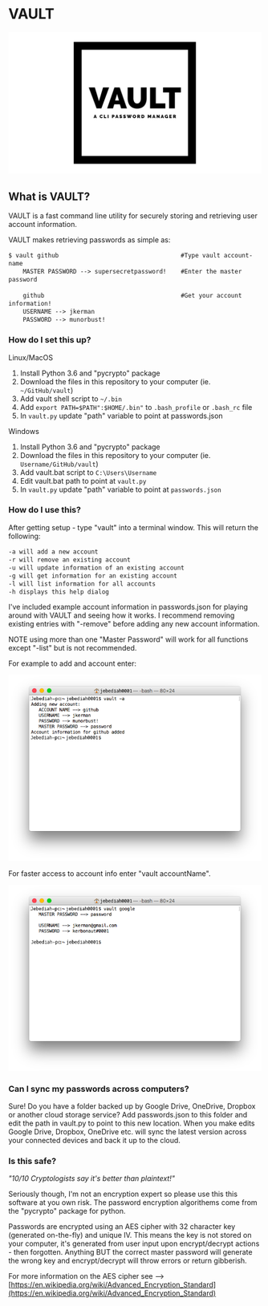 # VAULT

![VAULT](screenshots/banner.png?raw=true "VAULT")

## What is VAULT?

VAULT is a fast command line utility for securely storing and retrieving user account information.

VAULT makes retrieving passwords as simple as:

```
$ vault github                                  #Type vault account-name
    MASTER PASSWORD --> supersecretpassword!    #Enter the master password
   
    github                                      #Get your account information!
    USERNAME --> jkerman 
    PASSWORD --> munorbust!
```

### How do I set this up?

Linux/MacOS

  1. Install Python 3.6 and "pycrypto" package
  2. Download the files in this repository to your computer (ie. `~/GitHub/vault`)
  3. Add vault shell script to `~/.bin`
  4. Add `export PATH=$PATH":$HOME/.bin"` to `.bash_profile` or `.bash_rc` file
  5. In `vault.py` update "path" variable to point at passwords.json

Windows

  1. Install Python 3.6 and "pycrypto" package
  2. Download the files in this repository to your computer (ie. `Username/GitHub/vault`)
  3. Add vault.bat script to `C:\Users\Username`
  4. Edit vault.bat path to point at `vault.py`
  5. In `vault.py` update "path" variable to point at `passwords.json`

### How do I use this?

After getting setup - type "vault" into a terminal window. This will return the following:

```
-a will add a new account 
-r will remove an existing account 
-u will update information of an existing account 
-g will get information for an existing account 
-l will list information for all accounts 
-h displays this help dialog
```

I've included example account information in passwords.json for playing around with VAULT and seeing how it works. I recommend removing existing entries with "-remove" before adding any new account information. 

NOTE using more than one "Master Password" will work for all functions except "-list" but is not recommended.

For example to add and account enter:

![add](screenshots/screenshot2.png?raw=true "add")

For faster access to account info enter "vault accountName".

![get](screenshots/screenshot1.png?raw=true "get")

### Can I sync my passwords across computers?

Sure! Do you have a folder backed up by Google Drive, OneDrive, Dropbox or another cloud storage service? Add passwords.json to this folder and edit the path in vault.py to point to this new location. When you make edits Google Drive, Dropbox, OneDrive etc. will sync the latest version across your connected devices and back it up to the cloud.

### Is this safe?

*"10/10 Cryptologists say it's better than plaintext!"*

Seriously though, I'm not an encryption expert so please use this this software at you own risk. The password encryption algorithems come from the "pycrypto" package for python.

Passwords are encrypted using an AES cipher with 32 character key (generated on-the-fly) and unique IV. This means the key is not stored on your computer, it's generated from user input upon encrypt/decrypt actions - then forgotten. Anything BUT the correct master password will generate the wrong key and encrypt/decrypt will throw errors or return gibberish.

For more information on the AES cipher see --> [https://en.wikipedia.org/wiki/Advanced_Encryption_Standard](https://en.wikipedia.org/wiki/Advanced_Encryption_Standard)

